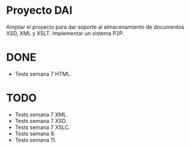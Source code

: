 # Proyecto DAI

Amplíar el proyecto para dar soporte al almacenamiento de documentos XSD, XML y XSLT.
Implementar un sistema P2P.

# DONE

- Tests semana 7 HTML.

# TODO

- Tests semana 7 XML.
- Tests semana 7 XSD.
- Tests semana 7 XSLC.
- Tests semana 9.
- Tests semana 11.
